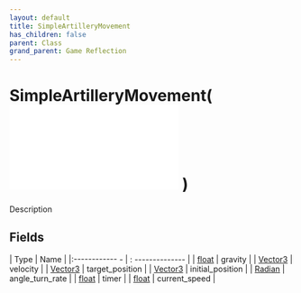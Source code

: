 ```yaml
---
layout: default
title: SimpleArtilleryMovement
has_children: false
parent: Class
grand_parent: Game Reflection
---
```

# SimpleArtilleryMovement( ![ SimpleMovement ](game-reflection/classes/simple_movement.md) )
Description 

## Fields
| Type | Name |
|:------------ - | : -------------- |
| [float](game-reflection/components/float.md) | gravity |
| [Vector3](game-reflection/classes/vector3.md) | velocity |
| [Vector3](game-reflection/classes/vector3.md) | target_position |
| [Vector3](game-reflection/classes/vector3.md) | initial_position |
| [Radian](game-reflection/classes/radian.md) | angle_turn_rate |
| [float](game-reflection/components/float.md) | timer |
| [float](game-reflection/components/float.md) | current_speed |
